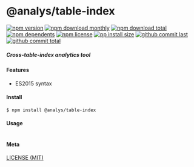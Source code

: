 # @analys/table-index

[![npm version][badge-npm-version]][url-npm]
[![npm download monthly][badge-npm-download-monthly]][url-npm]
[![npm download total][badge-npm-download-total]][url-npm]
[![npm dependents][badge-npm-dependents]][url-github]
[![npm license][badge-npm-license]][url-npm]
[![pp install size][badge-pp-install-size]][url-pp]
[![github commit last][badge-github-last-commit]][url-github]
[![github commit total][badge-github-commit-count]][url-github]

[//]: <> (Shields)
[badge-npm-version]: https://flat.badgen.net/npm/cell/@analys/table-index
[badge-npm-download-monthly]: https://flat.badgen.net/npm/dm/@analys/table-index
[badge-npm-download-total]:https://flat.badgen.net/npm/dt/@analys/table-index
[badge-npm-dependents]: https://flat.badgen.net/npm/dependents/@analys/table-index
[badge-npm-license]: https://flat.badgen.net/npm/license/@analys/table-index
[badge-pp-install-size]: https://flat.badgen.net/packagephobia/install/@analys/table-index
[badge-github-last-commit]: https://flat.badgen.net/github/last-commit/hoyeungw/analys
[badge-github-commit-count]: https://flat.badgen.net/github/commits/hoyeungw/analys

[//]: <> (Link)
[url-npm]: https://npmjs.org/package/@analys/table-index
[url-pp]: https://packagephobia.now.sh/result?p=@analys/table-index
[url-github]: https://github.com/hoyeungw/analys

##### Cross-table-index analytics tool

#### Features

- ES2015 syntax

#### Install
```console
$ npm install @analys/table-index
```

#### Usage
```js
```

#### Meta
[LICENSE (MIT)](/LICENSE)
